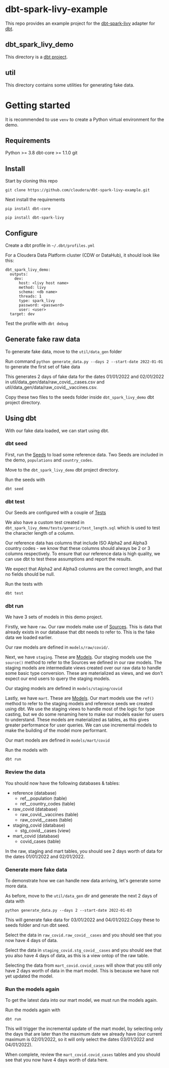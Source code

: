 # dbt-spark-livy-example
This repo provides an example project for the [dbt-spark-livy](https://github.com/cloudera/dbt-spark-livy) adapter for [dbt](https://www.getdbt.com/).

## dbt_spark_livy_demo
This directory is a [dbt project](https://docs.getdbt.com/docs/building-a-dbt-project/projects).

## util
This directory contains some utilities for generating fake data.

# Getting started
It is recommended to use `venv` to create a Python virtual environment for the demo.
## Requirements
Python >= 3.8
dbt-core >= 1.1.0
git 

## Install
Start by cloning this repo

`git clone https://github.com/cloudera/dbt-spark-livy-example.git`

Next install the requirements

`pip install dbt-core`

`pip install dbt-spark-livy`

## Configure

Create a dbt profile in `~/.dbt/profiles.yml`

For a Cloudera Data Platform cluster (CDW or DataHub), it should look like this:

```
dbt_spark_livy_demo:
  outputs:
    dev:
      host: <livy host name>
      method: livy
      schema: <db name>
      threads: 1
      type: spark_livy
      password: <password>
      user: <user>
  target: dev

```

Test the profile  with `dbt debug`

## Generate fake raw data
To generate fake data, move to the `util/data_gen` folder

Run command `python generate_data.py --days 2 --start-date 2022-01-01` to generate the first set of fake data

This generates 2 days of fake data for the dates 01/01/2022 and 02/01/2022 in util/data_gen/data/raw_covid__cases.csv and util/data_gen/data/raw_covid__vaccines.csv.

Copy these two files to the seeds folder inside `dbt_spark_livy_demo` dbt project directory.

## Using dbt
With our fake data loaded, we can start using dbt.

### dbt seed
First, run the [Seeds](https://docs.getdbt.com/docs/building-a-dbt-project/seeds) to load some reference data.
Two Seeds are included in the demo, `populations` and `country_codes`.

Move to the `dbt_spark_livy_demo` dbt project directory.

Run the seeds with

`dbt seed`

### dbt test
Our Seeds are configured with a couple of [Tests](https://docs.getdbt.com/docs/building-a-dbt-project/tests)

We also have a custom test created in `dbt_spark_livy_demo/tests/generic/test_length.sql` which is used to test the character length of a column.

Our reference data has columns that include ISO Alpha2 and Alpha3 country codes - we know that these columns should always be 2 or 3 columns respectively. To ensure that our reference data is high quality, we can use dbt to test these assumptions and report the results.

We expect that Alpha2 and Alpha3 columns are the correct length, and that no fields should be null.

Run the tests with

`dbt test`

### dbt run
We have 3 sets of models in this demo project.

Firstly, we have `raw`. Our raw models make use of [Sources](https://docs.getdbt.com/docs/building-a-dbt-project/using-sources). This is data that already exists in our database that dbt needs to refer to. This is the fake data we loaded earlier.

Our raw models are defined in `models/raw/covid/`.

Next, we have `staging`. These are [Models](https://docs.getdbt.com/docs/building-a-dbt-project/building-models). Our staging models use the `source()` method to refer to the Sources we defined in our raw models. The staging models are intermediate views created over our raw data to handle some basic type conversion. These are materialized as views, and we don't expect our end users to query the staging models.

Our staging models are defined in `models/staging/covid`

Lastly, we have `mart`. These are [Models](https://docs.getdbt.com/docs/building-a-dbt-project/building-models). Our mart models use the `ref()` method to refer to the staging models and reference seeds we created using dbt. We use the staging views to handle most of the logic for type casting, but we do some renaming here to make our models easier for users to understand. These models are materialized as tables, as this gives greater performance for user queries. We can use incremental models to make the building of the model more performant.

Our mart models are defined in `models/mart/covid`

Run the models with

`dbt run`

### Review the data

You should now have the following databases & tables:

- reference (database)
  - ref__population (table)
  - ref__country_codes (table)
- raw_covid (database)
  - raw_covid__vaccines (table)
  - raw_covid__cases (table)
- staging_covid (database)
  - stg_covid__cases (view)
- mart_covid (database)
  - covid_cases (table)

In the raw, staging and mart tables, you should see 2 days worth of data for the dates 01/01/2022 and 02/01/2022.

### Generate more fake data
To demonstrate how we can handle new data arriving, let's generate some more data.

As before, move to the `util/data_gen` dir and generate the next 2 days of data with

`python generate_data.py --days 2 --start-date 2022-01-03`

This will generate fake data for 03/01/2022 and 04/01/2022.Copy these to seeds folder and run dbt seed.

Select the data in `raw_covid.raw_covid__cases` and you should see that you now have 4 days of data.

Select the data in `staging_covid.stg_covid__cases` and you should see that you also have 4 days of data, as this is a view ontop of the raw table.

Selecting the data from `mart_covid.covid_cases` will show that you still only have 2 days worth of data in the mart model. This is because we have not yet updated the model.

### Run the models again
To get the latest data into our mart model, we must run the models again.

Run the models again with

`dbt run`

This will trigger the incremental update of the mart model, by selecting only the days that are later than the maximum date we already have (our current maximum is 02/01/2022, so it will only select the dates 03/01/2022 and 04/01/2022).

When complete, review the `mart_covid.covid_cases` tables and you should see that you now have 4 days worth of data here.